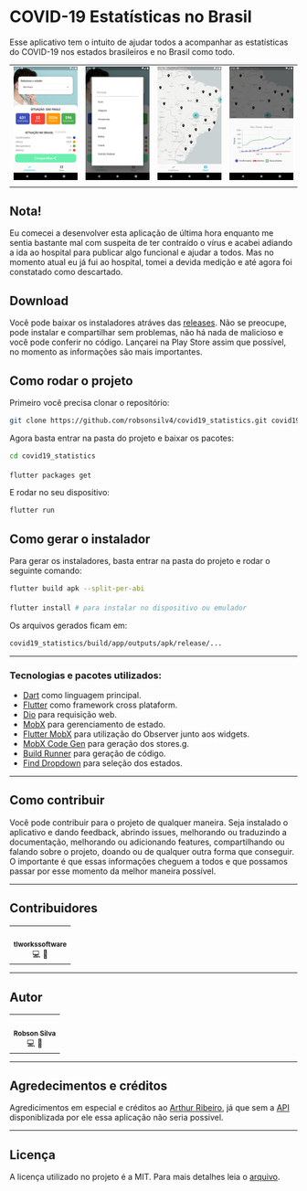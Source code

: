 # COVID-19 Estatísticas no Brasil

Esse aplicativo tem o intuito de ajudar todos a acompanhar as estatísticas do COVID-19 nos estados brasileiros e no Brasil como todo.

|                             |                             |                                 |                             |
| :-------------------------- | :-------------------------: | :-----------------------------: | :-------------------------: |
| ![01](./screenshots/01.png) | ![02](./screenshots/02.png) | ![03](./screenshots/03_map.png) | ![04](./screenshots/04.png) |
|                             |                             |                                 |                             |

## Nota!

Eu comecei a desenvolver esta aplicação de última hora enquanto me sentia bastante mal com suspeita de ter contraído o vírus e acabei adiando a ida ao hospital para publicar algo funcional e ajudar a todos. Mas no momento atual eu já fui ao hospital, tomei a devida medição e até agora foi constatado como descartado.

## Download

Você pode baixar os instaladores atráves das [releases](https://github.com/robsonsilv4/covid19_statistics/releases). Não se preocupe, pode instalar e compartilhar sem problemas, não há nada de malicioso e você pode conferir no código. Lançarei na Play Store assim que possível, no momento as informações são mais importantes.

## Como rodar o projeto

Primeiro você precisa clonar o repositório:

```sh
git clone https://github.com/robsonsilv4/covid19_statistics.git covid19_statistics
```

Agora basta entrar na pasta do projeto e baixar os pacotes:

```sh
cd covid19_statistics

flutter packages get
```

E rodar no seu dispositivo:

```sh
flutter run
```

## Como gerar o instalador

Para gerar os instaladores, basta entrar na pasta do projeto e rodar o seguinte comando:

```sh
flutter build apk --split-per-abi

flutter install # para instalar no dispositivo ou emulador
```

Os arquivos gerados ficam em:

```sh
covid19_statistics/build/app/outputs/apk/release/...
```

---

### Tecnologias e pacotes utilizados:

- [Dart](https://dart.dev/) como linguagem principal.
- [Flutter](https://flutter.dev/) como framework cross plataform.
- [Dio](https://github.com/flutterchina/dio) para requisição web.
- [MobX](https://github.com/mobxjs/mobx.dart) para gerenciamento de estado.
- [Flutter MobX](https://pub.dev/packages/flutter_mobx) para utilização do Observer junto aos widgets.
- [MobX Code Gen](https://pub.dev/packages/mobx_codegen) para geração dos stores.g.
- [Build Runner](https://github.com/dart-lang/build) para geração de código.
- [Find Dropdown](https://github.com/davidsdearaujo/find_dropdown) para seleção dos estados.

---

## Como contribuir

Você pode contribuir para o projeto de qualquer maneira. Seja instalado o aplicativo e dando feedback, abrindo issues, melhorando ou traduzindo a documentação, melhorando ou adicionando features, compartilhando ou falando sobre o projeto, doando ou de qualquer outra forma que conseguir. O importante é que essas informações cheguem a todos e que possamos passar por esse momento da melhor maneira possível.

---

## Contribuidores

<table>
  <tr>
    <td align="center">
        <a href="https://github.com/tlworkssoftware">
            <img src="https://avatars2.githubusercontent.com/u/43814721?s=400&u=50bcc428fea427bb7b95cd29b65cb052af0efa13&v=4" width="100px;" alt=""/>
            <br />
            <sub><b>tlworkssoftware</b></sub>
            <br />
            </a><a title="Code">💻</a>
            </a><a title="Design">🎨</a>
        </a>
    </td>
  <tr>
</table>

---

## Autor

<table>
  <tr>
    <td align="center">
        <a href="https://github.com/robsonsilv4">
            <img src="https://avatars0.githubusercontent.com/u/17673296?s=460&u=7ca64208ca0fd4658b62aa1808daeec688640f94&v=4" width="100px;" alt=""/>
            <br />
            <sub><b>Robson Silva</b></sub>
            <br />
            </a><a title="Code">💻</a>
            </a><a title="Design">🎨</a>
        </a>
    </td>
  <tr>
</table>

---

## Agredecimentos e créditos

Agredicimentos em especial e créditos ao [Arthur Ribeiro](https://github.com/devarthurribeiro), já que sem a [API](https://github.com/devarthurribeiro/covid19-brazil-api) disponiblizada por ele essa aplicação não seria possivel.

---

## Licença

A licença utilizado no projeto é a MIT. Para mais detalhes leia o [arquivo](./LICENSE.md).
